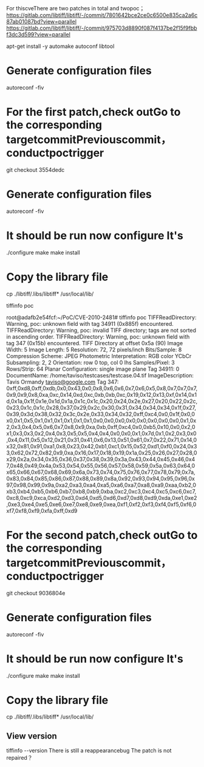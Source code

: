 For thiscveThere are two patches in total and twopoc；
https://gitlab.com/libtiff/libtiff/-/commit/7801642bce2ce0c6500e835ca2a6c87ab01087bd?view=parallel
https://gitlab.com/libtiff/libtiff/-/commit/975703d8890f087f4137be2f15f9fbbf3dc3d599?view=parallel

apt-get install -y automake autoconf libtool
# Generate configuration files
autoreconf -fiv

# For the first patch,check outGo to the corresponding targetcommitPreviouscommit，conductpoctrigger
git checkout 3554dedc
# Generate configuration files
autoreconf -fiv
# It should be run now configure It's
./configure
make
make install
# Copy the library file
cp ./libtiff/.libs/libtiff* /usr/local/lib/


tiffinfo poc


root@adafb2e54fcf:~/PoC/CVE-2010-2481# tiffinfo poc
TIFFReadDirectory: Warning, poc: unknown field with tag 34911 (0x885f) encountered.
TIFFReadDirectory: Warning, poc: invalid TIFF directory; tags are not sorted in ascending order.
TIFFReadDirectory: Warning, poc: unknown field with tag 347 (0x15b) encountered.
TIFF Directory at offset 0x5a (90)
  Image Width: 5 Image Length: 5
  Resolution: 72, 72 pixels/inch
  Bits/Sample: 8
  Compression Scheme: JPEG
  Photometric Interpretation: RGB color
  YCbCr Subsampling: 2, 2
  Orientation: row 0 top, col 0 lhs
  Samples/Pixel: 3
  Rows/Strip: 64
  Planar Configuration: single image plane
  Tag 34911: 0
  DocumentName: /home/taviso/testcases/testcase.04.tif
  ImageDescription: Tavis Ormandy <taviso@google.com>
  Tag 347: 0xff,0xd8,0xff,0xdb,0x0,0x43,0x0,0x8,0x6,0x6,0x7,0x6,0x5,0x8,0x7,0x7,0x7,0x9,0x9,0x8,0xa,0xc,0x14,0xd,0xc,0xb,0xb,0xc,0x19,0x12,0x13,0xf,0x14,0x1d,0x1a,0x1f,0x1e,0x1d,0x1a,0x1c,0x1c,0x20,0x24,0x2e,0x27,0x20,0x22,0x2c,0x23,0x1c,0x1c,0x28,0x37,0x29,0x2c,0x30,0x31,0x34,0x34,0x34,0x1f,0x27,0x39,0x3d,0x38,0x32,0x3c,0x2e,0x33,0x34,0x32,0xff,0xc4,0x0,0x1f,0x0,0x0,0x1,0x5,0x1,0x1,0x1,0x1,0x1,0x1,0x0,0x0,0x0,0x0,0x0,0x0,0x0,0x0,0x1,0x2,0x3,0x4,0x5,0x6,0x7,0x8,0x9,0xa,0xb,0xff,0xc4,0x0,0xb5,0x10,0x0,0x2,0x1,0x3,0x3,0x2,0x4,0x3,0x5,0x5,0x4,0x4,0x0,0x0,0x1,0x7d,0x1,0x2,0x3,0x0,0x4,0x11,0x5,0x12,0x21,0x31,0x41,0x6,0x13,0x51,0x61,0x7,0x22,0x71,0x14,0x32,0x81,0x91,0xa1,0x8,0x23,0x42,0xb1,0xc1,0x15,0x52,0xd1,0xf0,0x24,0x33,0x62,0x72,0x82,0x9,0xa,0x16,0x17,0x18,0x19,0x1a,0x25,0x26,0x27,0x28,0x29,0x2a,0x34,0x35,0x36,0x37,0x38,0x39,0x3a,0x43,0x44,0x45,0x46,0x47,0x48,0x49,0x4a,0x53,0x54,0x55,0x56,0x57,0x58,0x59,0x5a,0x63,0x64,0x65,0x66,0x67,0x68,0x69,0x6a,0x73,0x74,0x75,0x76,0x77,0x78,0x79,0x7a,0x83,0x84,0x85,0x86,0x87,0x88,0x89,0x8a,0x92,0x93,0x94,0x95,0x96,0x97,0x98,0x99,0x9a,0xa2,0xa3,0xa4,0xa5,0xa6,0xa7,0xa8,0xa9,0xaa,0xb2,0xb3,0xb4,0xb5,0xb6,0xb7,0xb8,0xb9,0xba,0xc2,0xc3,0xc4,0xc5,0xc6,0xc7,0xc8,0xc9,0xca,0xd2,0xd3,0xd4,0xd5,0xd6,0xd7,0xd8,0xd9,0xda,0xe1,0xe2,0xe3,0xe4,0xe5,0xe6,0xe7,0xe8,0xe9,0xea,0xf1,0xf2,0xf3,0xf4,0xf5,0xf6,0xf7,0xf8,0xf9,0xfa,0xff,0xd9


# For the second patch,check outGo to the corresponding targetcommitPreviouscommit，conductpoctrigger
git checkout 9036804e
# Generate configuration files
autoreconf -fiv
# It should be run now configure It's
./configure
make
make install
# Copy the library file
cp ./libtiff/.libs/libtiff* /usr/local/lib/

## View version
tiffinfo --version
There is still a reappearancebug
The patch is not repaired？